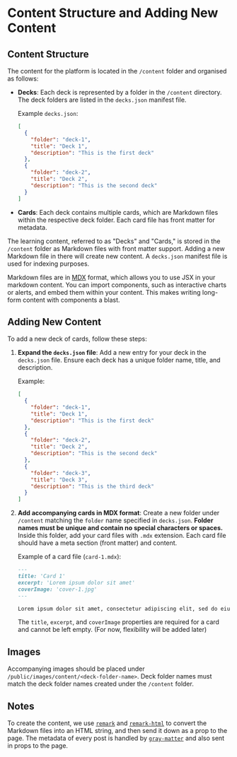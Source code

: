 # Content Structure and Adding New Content

## Content Structure

The content for the platform is located in the `/content` folder and organised as follows:

- **Decks**: Each deck is represented by a folder in the `/content` directory. The deck folders are listed in the `decks.json` manifest file.

  Example `decks.json`:

  ```json
  [
    {
      "folder": "deck-1",
      "title": "Deck 1",
      "description": "This is the first deck"
    },
    {
      "folder": "deck-2",
      "title": "Deck 2",
      "description": "This is the second deck"
    }
  ]
  ```

- **Cards**: Each deck contains multiple cards, which are Markdown files within the respective deck folder. Each card file has front matter for metadata.

The learning content, referred to as "Decks" and "Cards," is stored in the `/content` folder as Markdown files with front matter support. Adding a new Markdown file in there will create new content. A `decks.json` manifest file is used for indexing purposes.

Markdown files are in [MDX](https://mdxjs.com/docs/what-is-mdx/) format, which allows you to use JSX in your markdown content. You can import components, such as interactive charts or alerts, and embed them within your content. This makes writing long-form content with components a blast.

## Adding New Content

To add a new deck of cards, follow these steps:

1. **Expand the `decks.json` file**: Add a new entry for your deck in the `decks.json` file. Ensure each deck has a unique folder name, title, and description.

   Example:

   ```json
   [
     {
       "folder": "deck-1",
       "title": "Deck 1",
       "description": "This is the first deck"
     },
     {
       "folder": "deck-2",
       "title": "Deck 2",
       "description": "This is the second deck"
     },
     {
       "folder": "deck-3",
       "title": "Deck 3",
       "description": "This is the third deck"
     }
   ]
   ```

2. **Add accompanying cards in MDX format**: Create a new folder under `/content` matching the `folder` name specified in `decks.json`. **Folder names must be unique and contain no special characters or spaces.** Inside this folder, add your card files with `.mdx` extension. Each card file should have a meta section (front matter) and content.

   Example of a card file (`card-1.mdx`):

   ```md
   ---
   title: 'Card 1'
   excerpt: 'Lorem ipsum dolor sit amet'
   coverImage: 'cover-1.jpg'
   ---

   Lorem ipsum dolor sit amet, consectetur adipiscing elit, sed do eiusmod tempor incididunt ut labore et dolore magna aliqua.
   ```

   The `title`, `excerpt`, and `coverImage` properties are required for a card and cannot be left empty. (For now, flexibility will be added later)

## Images

Accompanying images should be placed under `/public/images/content/<deck-folder-name>`. Deck folder names must match the deck folder names created under the `/content` folder.

## Notes

To create the content, we use [`remark`](https://github.com/remarkjs/remark) and [`remark-html`](https://github.com/remarkjs/remark-html) to convert the Markdown files into an HTML string, and then send it down as a prop to the page. The metadata of every post is handled by [`gray-matter`](https://github.com/jonschlinkert/gray-matter) and also sent in props to the page.
